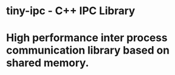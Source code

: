# tiny-ipc - C++ IPC Library

# High performance inter process communication library based on shared memory.